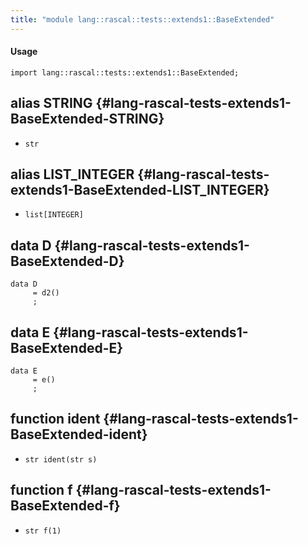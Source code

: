 ```yaml
---
title: "module lang::rascal::tests::extends1::BaseExtended"
---
```


#### Usage

`import lang::rascal::tests::extends1::BaseExtended;`

## alias STRING {#lang-rascal-tests-extends1-BaseExtended-STRING}

* `str`

## alias LIST_INTEGER {#lang-rascal-tests-extends1-BaseExtended-LIST_INTEGER}

* `list[INTEGER]`

## data D {#lang-rascal-tests-extends1-BaseExtended-D}

```rascal
data D  
     = d2()
     ;
```

## data E {#lang-rascal-tests-extends1-BaseExtended-E}

```rascal
data E  
     = e()
     ;
```

## function ident {#lang-rascal-tests-extends1-BaseExtended-ident}

* ``str ident(str s)``

## function f {#lang-rascal-tests-extends1-BaseExtended-f}

* ``str f(1)``

